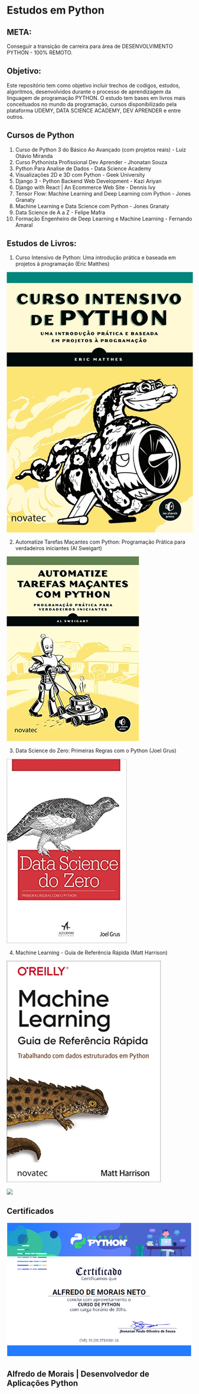 # Estudos em Python

## META:
Conseguir a transição de carreira para área de DESENVOLVIMENTO PYTHON - 100% REMOTO. 

## Objetivo: 
Este repositório tem como objetivo incluir trechos de codigos, estudos, algoritmos, desenvolvidos durante o processo de aprendizagem da linguagem de programação PYTHON. O estudo tem bases em livros mais conceituados no mundo da programação, cursos disponibilizado pela plataforma UDEMY, DATA SCIENCE ACADEMY, DEV APRENDER e entre outros. 

## Cursos de Python
1. Curso de Python 3 do Básico Ao Avançado (com projetos reais) - Luiz Otávio Miranda
2. Curso Pythonista Profissional Dev Aprender - Jhonatan Souza
3. Python Para Analise de Dados - Data Science Academy
4. Visualizações 2D e 3D com Python - Geek University
5. Django 3 - Python Backend Web Development - Kazi Ariyan
6. Django with React | An Ecommerce Web Site - Dennis Ivy
7. Tensor Flow: Machine Learning and Deep Learning com Python - Jones Granaty
8. Machine Learning e Data Science com Python - Jones Granaty
9. Data Science de A a Z - Felipe Mafra
10. Formação Engenheiro de Deep Learning e Machine Learning - Fernando Amaral

## Estudos de Livros:
1. Curso Intensivo de Python: Uma introdução prática e baseada em projetos à programação (Eric Matthes) 

![Text Alt](outros_arquivos/imagem_0.jpg)

2. Automatize Tarefas Maçantes com Python: Programação Prática para verdadeiros iniciantes (Al Sweigart) 

![Text Alt](outros_arquivos/imagem_1.jpg)

3. Data Science do Zero: Primeiras Regras com o Python (Joel Grus) 

![Text Alt](outros_arquivos/imagem_2.jpg)

4. Machine Learning - Guia de Referência Rápida (Matt Harrison)

![Text Alt](outros_arquivos/machine.jpg)

<img src="https://github.com/alfmorais/estudos_em_python/tree/main/outros_arquivos/machine.jpg" width="250">

## Certificados

![Text Alt](outros_arquivos/certficado_dev_aprender.png)


## Alfredo de Morais | Desenvolvedor de Aplicações Python
